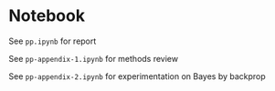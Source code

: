 # Notebook

See `pp.ipynb` for report

See `pp-appendix-1.ipynb` for methods review

See `pp-appendix-2.ipynb` for experimentation on Bayes by backprop